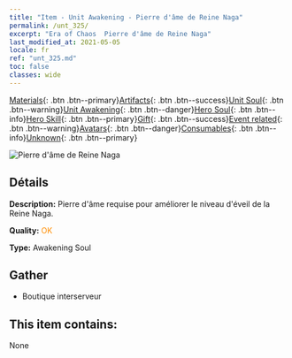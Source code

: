 ```yaml
---
title: "Item - Unit Awakening - Pierre d'âme de Reine Naga"
permalink: /unt_325/
excerpt: "Era of Chaos  Pierre d'âme de Reine Naga"
last_modified_at: 2021-05-05
locale: fr
ref: "unt_325.md"
toc: false
classes: wide
---
```

 [Materials](/ItemsFR/){: .btn .btn--primary}[Artifacts](/ItemsFR/Artifacts/){: .btn .btn--success}[Unit Soul](/ItemsFR/UnitSoul/){: .btn .btn--warning}[Unit Awakening](/ItemsFR/UnitAwakening/){: .btn .btn--danger}[Hero Soul](/ItemsFR/HeroSoul/){: .btn .btn--info}[Hero Skill](/ItemsFR/HeroSkill/){: .btn .btn--primary}[Gift](/ItemsFR/Gift/){: .btn .btn--success}[Event related](/ItemsFR/Events/){: .btn .btn--warning}[Avatars](/ItemsFR/Avatars/){: .btn .btn--danger}[Consumables](/ItemsFR/Consumables/){: .btn .btn--info}[Unknown](/ItemsFR/Unknown/){: .btn .btn--primary}

 ![Pierre d'âme de Reine Naga](/images/u/tia_shenv.jpg)

## Détails
 **Description:** Pierre d'âme requise pour améliorer le niveau d'éveil de la Reine Naga.

 **Quality:** <span style="color: #FF8C00">OK</span>

 **Type:** Awakening Soul

## Gather

*    Boutique interserveur 

## This item contains:

  None

